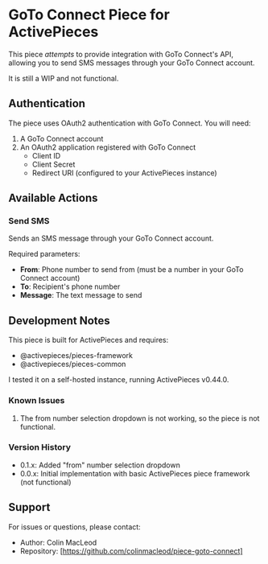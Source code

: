 # GoTo Connect Piece for ActivePieces

This piece _attempts_  to provide integration with GoTo Connect's API, allowing you to send SMS messages through your GoTo Connect account. 

It is still a WIP and not functional.

## Authentication

The piece uses OAuth2 authentication with GoTo Connect. You will need:
1. A GoTo Connect account
2. An OAuth2 application registered with GoTo Connect
   - Client ID
   - Client Secret
   - Redirect URI (configured to your ActivePieces instance)

## Available Actions

### Send SMS
Sends an SMS message through your GoTo Connect account.

Required parameters:
- **From**: Phone number to send from (must be a number in your GoTo Connect account)
- **To**: Recipient's phone number
- **Message**: The text message to send

## Development Notes

This piece is built for ActivePieces and requires:
- @activepieces/pieces-framework
- @activepieces/pieces-common

I tested it on a self-hosted instance, running ActivePieces v0.44.0.

### Known Issues
1. The from number selection dropdown is not working, so the piece is not functional.

### Version History
- 0.1.x: Added "from" number selection dropdown
- 0.0.x: Initial implementation with basic ActivePieces piece framework (not functional)

## Support
For issues or questions, please contact:
- Author: Colin MacLeod
- Repository: [https://github.com/colinmacleod/piece-goto-connect] 